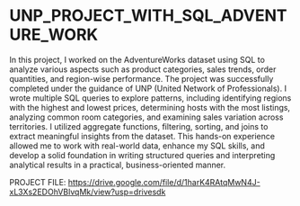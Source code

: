 # UNP_PROJECT_WITH_SQL_ADVENTURE_WORK

In this project, I worked on the AdventureWorks dataset using SQL to analyze various aspects such as product categories, sales trends, order quantities, and region-wise performance. The project was successfully completed under the guidance of UNP (United Network of Professionals). I wrote multiple SQL queries to explore patterns, including identifying regions with the highest and lowest prices, determining hosts with the most listings, analyzing common room categories, and examining sales variation across territories. I utilized aggregate functions, filtering, sorting, and joins to extract meaningful insights from the dataset. This hands-on experience allowed me to work with real-world data, enhance my SQL skills, and develop a solid foundation in writing structured queries and interpreting analytical results in a practical, business-oriented manner.

PROJECT FILE: https://drive.google.com/file/d/1harK4RAtqMwN4J-xL3Xs2EDOhVBlvqMk/view?usp=drivesdk
